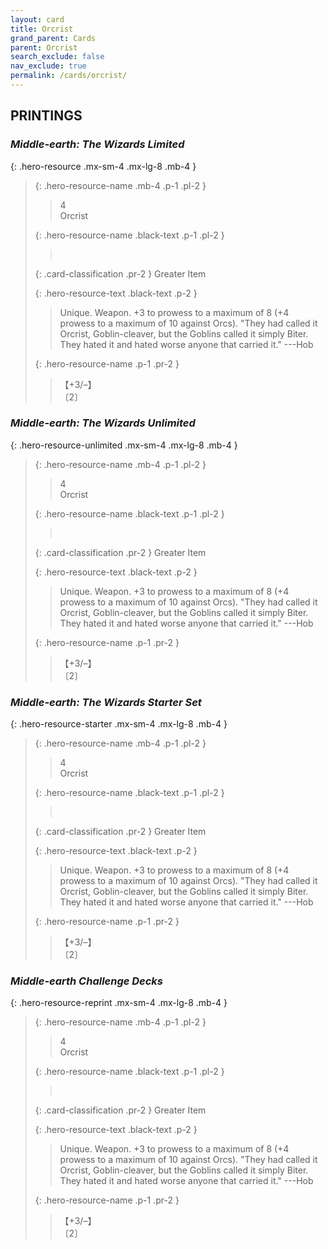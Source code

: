 ```yaml
---
layout: card
title: Orcrist
grand_parent: Cards
parent: Orcrist
search_exclude: false
nav_exclude: true
permalink: /cards/orcrist/
---
```


## PRINTINGS


### _Middle-earth: The Wizards Limited_

{: .hero-resource .mx-sm-4 .mx-lg-8 .mb-4 }
> {: .hero-resource-name .mb-4 .p-1 .pl-2 }
> > <div class="card-mp">4</div>
> > <div class="card-name">Orcrist</div>
>
> {: .hero-resource-name .black-text .p-1 .pl-2 }
> > &nbsp;
>
> {: .card-classification .pr-2 }
> Greater Item
>
> {: .hero-resource-text .black-text .p-2 }
> > Unique. Weapon. +3 to prowess to a maximum of 8 (+4 prowess to a maximum of 10 against Orcs).  "They had called it Orcrist, Goblin-cleaver, but the Goblins called it simply Biter. They hated it and hated worse anyone that carried it." ---Hob 
> 
> {: .hero-resource-name .p-1 .pr-2 }
> > <div class="card-shield">【+3/&ndash;】</div>
> > <div class="card-corruption">〔2〕</div>

### _Middle-earth: The Wizards Unlimited_

{: .hero-resource-unlimited .mx-sm-4 .mx-lg-8 .mb-4 }
> {: .hero-resource-name .mb-4 .p-1 .pl-2 }
> > <div class="card-mp">4</div>
> > <div class="card-name">Orcrist</div>
>
> {: .hero-resource-name .black-text .p-1 .pl-2 }
> > &nbsp;
>
> {: .card-classification .pr-2 }
> Greater Item
>
> {: .hero-resource-text .black-text .p-2 }
> > Unique. Weapon. +3 to prowess to a maximum of 8 (+4 prowess to a maximum of 10 against Orcs).  "They had called it Orcrist, Goblin-cleaver, but the Goblins called it simply Biter. They hated it and hated worse anyone that carried it." ---Hob 
> 
> {: .hero-resource-name .p-1 .pr-2 }
> > <div class="card-shield">【+3/&ndash;】</div>
> > <div class="card-corruption">〔2〕</div>

### _Middle-earth: The Wizards Starter Set_

{: .hero-resource-starter .mx-sm-4 .mx-lg-8 .mb-4 }
> {: .hero-resource-name .mb-4 .p-1 .pl-2 }
> > <div class="card-mp">4</div>
> > <div class="card-name">Orcrist</div>
>
> {: .hero-resource-name .black-text .p-1 .pl-2 }
> > &nbsp;
>
> {: .card-classification .pr-2 }
> Greater Item
>
> {: .hero-resource-text .black-text .p-2 }
> > Unique. Weapon. +3 to prowess to a maximum of 8 (+4 prowess to a maximum of 10 against Orcs).  "They had called it Orcrist, Goblin-cleaver, but the Goblins called it simply Biter. They hated it and hated worse anyone that carried it." ---Hob 
> 
> {: .hero-resource-name .p-1 .pr-2 }
> > <div class="card-shield">【+3/&ndash;】</div>
> > <div class="card-corruption">〔2〕</div>

### _Middle-earth Challenge Decks_

{: .hero-resource-reprint .mx-sm-4 .mx-lg-8 .mb-4 }
> {: .hero-resource-name .mb-4 .p-1 .pl-2 }
> > <div class="card-mp">4</div>
> > <div class="card-name">Orcrist</div>
>
> {: .hero-resource-name .black-text .p-1 .pl-2 }
> > &nbsp;
>
> {: .card-classification .pr-2 }
> Greater Item
>
> {: .hero-resource-text .black-text .p-2 }
> > Unique. Weapon. +3 to prowess to a maximum of 8 (+4 prowess to a maximum of 10 against Orcs).  "They had called it Orcrist, Goblin-cleaver, but the Goblins called it simply Biter. They hated it and hated worse anyone that carried it." ---Hob 
> 
> {: .hero-resource-name .p-1 .pr-2 }
> > <div class="card-shield">【+3/&ndash;】</div>
> > <div class="card-corruption">〔2〕</div>
